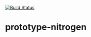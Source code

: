 [![Build Status](https://travis-ci.org/Moguri/prototype-nitrogen.svg?branch=master)](https://travis-ci.org/Moguri/prototype-nitrogen)

# prototype-nitrogen
